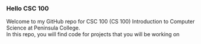 ### Hello CSC 100 ###
Welcome to my GitHub repo for CSC 100 (CS 100) Introduction to Computer Science at Peninsula College.  
In this repo, you will find code for projects that you will be working on
